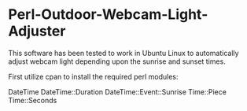 # Perl-Outdoor-Webcam-Light-Adjuster
This software has been tested 
to work in Ubuntu Linux to 
automatically adjust webcam light 
depending upon the sunrise and 
sunset times. 

First utilize cpan to install the 
required perl modules: 

DateTime 
DateTime::Duration 
DateTime::Event::Sunrise 
Time::Piece 
Time::Seconds 
